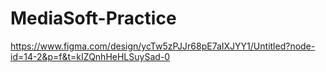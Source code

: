 # MediaSoft-Practice
https://www.figma.com/design/ycTw5zPJJr68pE7aIXJYY1/Untitled?node-id=14-2&p=f&t=kIZQnhHeHLSuySad-0
